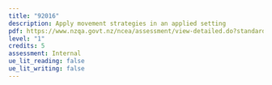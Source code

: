 ```yaml
---
title: "92016"
description: Apply movement strategies in an applied setting
pdf: https://www.nzqa.govt.nz/ncea/assessment/view-detailed.do?standardNumber=92016
level: "1"
credits: 5
assessment: Internal
ue_lit_reading: false
ue_lit_writing: false
---
```

